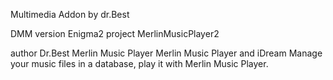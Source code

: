 Multimedia Addon by dr.Best

DMM version
Enigma2 project
MerlinMusicPlayer2

author Dr.Best
Merlin Music Player
Merlin Music Player and iDream
Manage your music files in a database, play it with Merlin Music Player.

